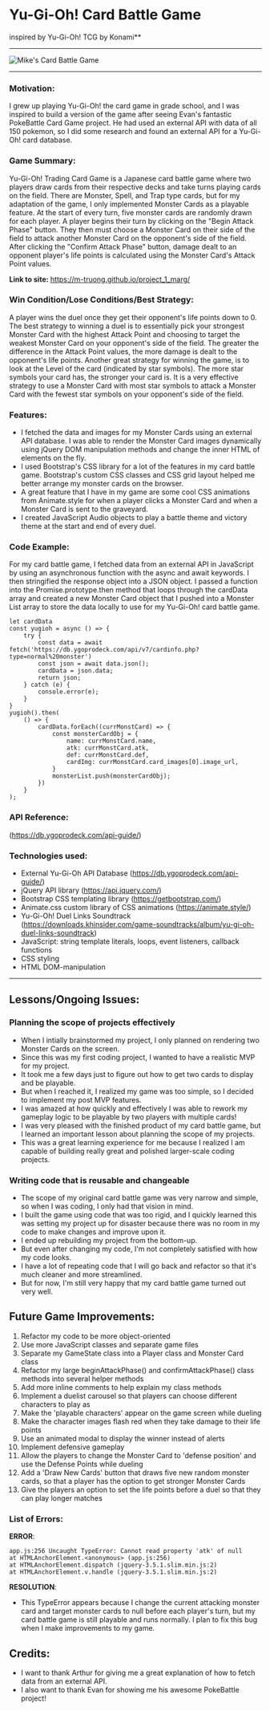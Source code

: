 # Yu-Gi-Oh! Card Battle Game

inspired by Yu-Gi-Oh! TCG by Konami\*\*

---

![Mike's Card Battle Game](https://www.konami.com/kde_cms/eu_publish/uploads/EN-and-DE-Resized.png)

---

### Motivation:

I grew up playing Yu-Gi-Oh! the card game in grade school, and I was inspired to build a version of the game after seeing Evan's fantastic PokeBattle Card Game project. He had used an external API with data of all 150 pokemon, so I did some research and found an external API for a Yu-Gi-Oh! card database.

### Game Summary:

Yu-Gi-Oh! Trading Card Game is a Japanese card battle game where two players draw cards from their respective decks and take turns playing cards on the field. There are Monster, Spell, and Trap type cards, but for my adaptation of the game, I only implemented Monster Cards as a playable feature. At the start of every turn, five monster cards are randomly drawn for each player. A player begins their turn by clicking on the "Begin Attack Phase" button. They then must choose a Monster Card on their side of the field to attack another Monster Card on the opponent's side of the field. After clicking the "Confirm Attack Phase" button, damage dealt to an opponent player's life points is calculated using the Monster Card's Attack Point values.

**Link to site:** https://m-truong.github.io/project_1_marg/

### Win Condition/Lose Conditions/Best Strategy:

A player wins the duel once they get their opponent's life points down to 0. The best strategy to winning a duel is to essentially pick your strongest Monster Card with the highest Attack Point and choosing to target the weakest Monster Card on your opponent's side of the field. The greater the difference in the Attack Point values, the more damage is dealt to the opponent's life points. Another great strategy for winning the game, is to look at the Level of the card (indicated by star symbols). The more star symbols your card has, the stronger your card is. It is a very effective strategy to use a Monster Card with most star symbols to attack a Monster Card with the fewest star symbols on your opponent's side of the field.

### Features:

- I fetched the data and images for my Monster Cards using an external API database. I was able to render the Monster Card images dynamically using jQuery DOM manipulation methods and change the inner HTML of elements on the fly.
- I used Bootstrap's CSS library for a lot of the features in my card battle game. Bootstrap's custom CSS classes and CSS grid layout helped me better arrange my monster cards on the browser.
- A great feature that I have in my game are some cool CSS animations from Animate.style for when a player clicks a Monster Card and when a Monster Card is sent to the graveyard.
- I created JavaScript Audio objects to play a battle theme and victory theme at the start and end of every duel.

### Code Example:

For my card battle game, I fetched data from an external API in JavaScript by using an asynchronous function with the async and await keywords. I then stringified the response object into a JSON object. I passed a function into the Promise.prototype.then method that loops through the cardData array and created a new Monster Card object that I pushed into a Monster List array to store the data locally to use for my Yu-Gi-Oh! card battle game.

```
let cardData
const yugioh = async () => {
    try {
        const data = await fetch('https://db.ygoprodeck.com/api/v7/cardinfo.php?type=normal%20monster')
        const json = await data.json();
        cardData = json.data;
        return json;
    } catch (e) {
        console.error(e);
    }
}
yugioh().then(
    () => {
        cardData.forEach((currMonstCard) => {
            const monsterCardObj = {
                name: currMonstCard.name,
                atk: currMonstCard.atk,
                def: currMonstCard.def,
                cardImg: currMonstCard.card_images[0].image_url,
            }
            monsterList.push(monsterCardObj);
        })
    }
);
```

### API Reference:

(https://db.ygoprodeck.com/api-guide/)

### Technologies used:

- External Yu-Gi-Oh API Database (https://db.ygoprodeck.com/api-guide/)
- jQuery API library (https://api.jquery.com/)
- Bootstrap CSS templating library (https://getbootstrap.com/)
- Animate.css custom library of CSS animations (https://animate.style/)
- Yu-Gi-Oh! Duel Links Soundtrack (https://downloads.khinsider.com/game-soundtracks/album/yu-gi-oh-duel-links-soundtrack)
- JavaScript: string template literals, loops, event listeners, callback functions
- CSS styling
- HTML DOM-manipulation

---

## Lessons/Ongoing Issues:

### Planning the scope of projects effectively

- When I intially brainstormed my project, I only planned on rendering two Monster Cards on the screen.
- Since this was my first coding project, I wanted to have a realistic MVP for my project.
- It took me a few days just to figure out how to get two cards to display and be playable.
- But when I reached it, I realized my game was too simple, so I decided to implement my post MVP features.
- I was amazed at how quickly and effectively I was able to rework my gameplay logic to be playable by two players with multiple cards!
- I was very pleased with the finished product of my card battle game, but I learned an important lesson about planning the scope of my projects.
- This was a great learning experience for me because I realized I am capable of building really great and polished larger-scale coding projects.

### Writing code that is reusable and changeable

- The scope of my original card battle game was very narrow and simple, so when I was coding, I only had that vision in mind.
- I built the game using code that was too rigid, and I quickly learned this was setting my project up for disaster because there was no room in my code to make changes and improve upon it.
- I ended up rebuilding my project from the bottom-up.
- But even after changing my code, I'm not completely satisfied with how my code looks.
- I have a lot of repeating code that I will go back and refactor so that it's much cleaner and more streamlined.
- But for now, I'm still very happy that my card battle game turned out very well.

## Future Game Improvements:

1. Refactor my code to be more object-oriented
2. Use more JavaScript classes and separate game files
3. Separate my GameState class into a Player class and Monster Card class
4. Refactor my large beginAttackPhase() and confirmAttackPhase() class methods into several helper methods
5. Add more inline comments to help explain my class methods
6. Implement a duelist carousel so that players can choose different characters to play as
7. Make the 'playable characters' appear on the game screen while dueling
8. Make the character images flash red when they take damage to their life points
9. Use an animated modal to display the winner instead of alerts
10. Implement defensive gameplay
11. Allow the players to change the Monster Card to 'defense position' and use the Defense Points while dueling
12. Add a 'Draw New Cards' button that draws five new random monster cards, so that a player has the option to get stronger Monster Cards
13. Give the players an option to set the life points before a duel so that they can play longer matches

### List of Errors:

**ERROR**:

```
app.js:256 Uncaught TypeError: Cannot read property 'atk' of null
at HTMLAnchorElement.<anonymous> (app.js:256)
at HTMLAnchorElement.dispatch (jquery-3.5.1.slim.min.js:2)
at HTMLAnchorElement.v.handle (jquery-3.5.1.slim.min.js:2)
```

**RESOLUTION**:
- This TypeError appears because I change the current attacking monster card and target monster cards to null before each player's turn, but my card battle game is still playable and runs normally. I plan to fix this bug when I make improvements to my game. 


## Credits:

- I want to thank Arthur for giving me a great explanation of how to fetch data from an external API.
- I also want to thank Evan for showing me his awesome PokeBattle project!